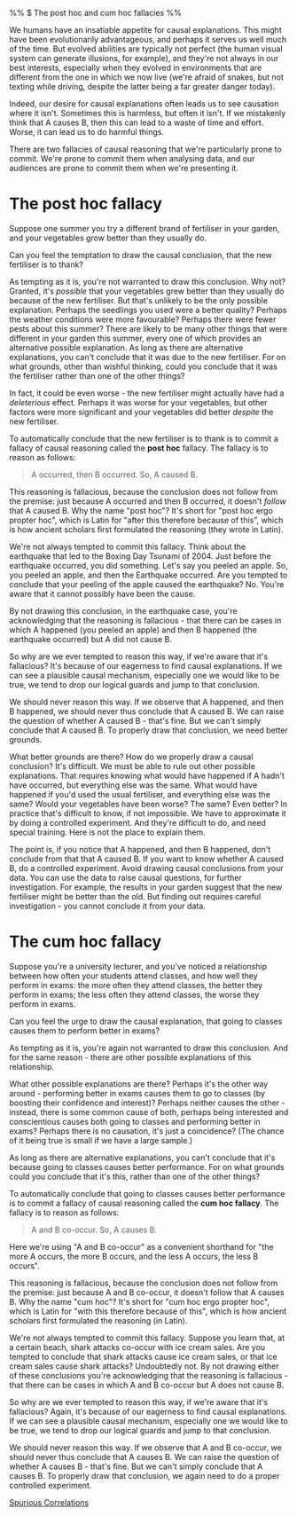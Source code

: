 %% $ The post hoc and cum hoc fallacies %%

We humans have an insatiable appetite for causal explanations. This might have been evolutionarily advantageous, and perhaps it serves us well much of the time. But evolved abilities are typically not perfect (the human visual system can generate illusions, for example), and they're not always in our best interests, especially when they evolved in environments that are different from the one in which we now live (we're afraid of snakes, but not texting while driving, despite the latter being a far greater danger today).

Indeed, our desire for causal explanations often leads us to see causation where it isn't. Sometimes this is harmless, but often it isn't. If we mistakenly think that A causes B, then this can lead to a waste of time and effort. Worse, it can lead us to do harmful things.

There are two fallacies of causal reasoning that we're particularly prone to commit. We're prone to commit them when analysing data, and our audiences are prone to commit them when we're presenting it.

# The post hoc fallacy

Suppose one summer you try a different brand of fertiliser in your garden, and your vegetables grow better than they usually do.

Can you feel the temptation to draw the causal conclusion, that the new fertiliser is to thank?

As tempting as it is, you're not warranted to draw this conclusion. Why not? Granted, it's *possible* that your vegetables grew better than they usually do because of the new fertiliser. But that's unlikely to be the only possible explanation. Perhaps the seedlings you used were a better quality? Perhaps the weather conditions were more favourable? Perhaps there were fewer pests about this summer? There are likely to be many other things that were different in your garden this summer, every one of which provides an alternative possible explanation. As long as there are alternative explanations, you can't conclude that it was due to the new fertiliser. For on what grounds, other than wishful thinking, could you conclude that it was the fertiliser rather than one of the other things?

In fact, it could be even worse - the new fertiliser might actually have had a *deleterious* effect. Perhaps it was worse for your vegetables, but other factors were more significant and your vegetables did better *despite* the new fertiliser. 

To automatically conclude that the new fertiliser is to thank is to commit a fallacy of causal reasoning called the **post hoc** fallacy. The fallacy is to reason as follows:

> A occurred, then B occurred. So, A caused B.

This reasoning is fallacious, because the conclusion does not follow from the premise: just because A occurred and then B occurred, it doesn't *follow* that A caused B. Why the name "post hoc"? It's short for "post hoc ergo propter hoc", which is Latin for "after this therefore because of this", which is how ancient scholars first formulated the reasoning (they wrote in Latin).

We're not always tempted to commit this fallacy. Think about the earthquake that led to the Boxing Day Tsunami of 2004. Just before the earthquake occurred, you did something. Let's say you peeled an apple. So, you peeled an apple, and then the Earthquake occurred. Are you tempted to conclude that your peeling of the apple caused the earthquake? No. You're aware that it cannot possibly have been the cause.

By not drawing this conclusion, in the earthquake case, you're acknowledging that the reasoning is fallacious - that there can be cases in which A happened (you peeled an apple) and then B happened (the earthquake occurred) but A did not cause B.

So why are we ever tempted to reason this way, if we're aware that it's fallacious? It's because of our eagerness to find causal explanations. If we can see a plausible causal mechanism, especially one we would like to be true, we tend to drop our logical guards and jump to that conclusion.

We should never reason this way. If we observe that A happened, and then B happened, we should never thus conclude that A caused B. We can raise the question of whether A caused B - that's fine. But we can't simply conclude that A caused B. To properly draw that conclusion, we need better grounds.

What better grounds are there? How do we properly draw a causal conclusion? It's difficult. We must be able to rule out other possible explanations. That requires knowing what would have happened if A hadn't have occurred, but everything else was the same. What would have happened if you'd used the usual fertiliser, and everything else was the same? Would your vegetables have been worse? The same? Even better? In practice that's difficult to know, if not impossible. We have to approximate it by doing a controlled experiment. And they're difficult to do, and need special training. Here is not the place to explain them.

The point is, if you notice that A happened, and then B happened, don't conclude from that that A caused B. If you want to know whether A caused B, do a controlled experiment. Avoid drawing causal conclusions from your data. You can use the data to raise causal questions, for further investigation. For example, the results in your garden suggest that the new fertiliser might be better than the old. But finding out requires careful investigation - you cannot conclude it from your data.

# The cum hoc fallacy

Suppose you're a university lecturer, and you've noticed a relationship between how often your students attend classes, and how well they perform in exams: the more often they attend classes, the better they perform in exams; the less often they attend classes, the worse they perform in exams.

Can you feel the urge to draw the causal explanation, that going to classes causes them to perform better in exams?

As tempting as it is, you're again not warranted to draw this conclusion. And for the same reason - there are other possible explanations of this relationship.

What other possible explanations are there? Perhaps it's the other way around - performing better in exams causes them to go to classes (by boosting their confidence and interest)? Perhaps neither causes the other - instead, there is some common cause of both, perhaps being interested and conscientious causes both going to classes and performing better in exams? Perhaps there is no causation, it's just a coincidence? (The chance of it being true is small if we have a large sample.)

As long as there are alternative explanations, you can't conclude that it's because going to classes causes better performance. For on what grounds could you conclude that it's this, rather than one of the other things?

To automatically conclude that going to classes causes better performance is to commit a fallacy of causal reasoning called the **cum hoc fallacy**. The fallacy is to reason as follows:

> A and B co-occur. So, A causes B.

Here we're using "A and B co-occur" as a convenient shorthand for "the more A occurs, the more B occurs, and the less A occurs, the less B occurs".  

This reasoning is fallacious, because the conclusion does not follow from the premise: just because A and B co-occur, it doesn't follow that A causes B. Why the name "cum hoc"? It's short for "cum hoc ergo propter hoc", which is Latin for "with this therefore because of this", which is how ancient scholars first formulated the reasoning (in Latin).

We're not always tempted to commit this fallacy. Suppose you learn that, at a certain beach, shark attacks co-occur with ice cream sales. Are you tempted to conclude that shark attacks cause ice cream sales, or that ice cream sales cause shark attacks? Undoubtedly not. By not drawing either of these conclusions you're acknowledging that the reasoning is fallacious - that there can be cases in which A and B co-occur but A does not cause B.

So why are we ever tempted to reason this way, if we're aware that it's fallacious? Again, it's because of our eagerness to find causal explanations. If we can see a plausible causal mechanism, especially one we would like to be true, we tend to drop our logical guards and jump to that conclusion.

We should never reason this way. If we observe that A and B co-occur, we should never thus conclude that A causes B. We can raise the question of whether A causes B - that's fine. But we can't simply conclude that A causes B. To properly draw that conclusion, we again need to do a proper controlled experiment.

[Spurious Correlations](http://tylervigen.com/spurious-correlations)